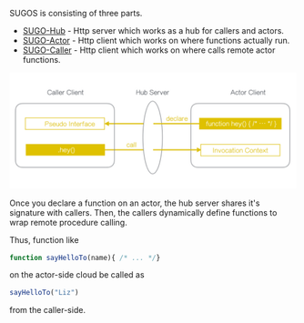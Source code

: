 SUGOS is consisting of three parts.

+ [SUGO-Hub][sugo_hub_url] - Http server which works as a hub for callers and actors.
+ [SUGO-Actor][sugo_actor_url] - Http client which works on where functions actually run. 
+ [SUGO-Caller][sugo_caller_url] - Http client which works on where calls remote actor functions.

<img src='images/sugos-overview.png' />

Once you declare a function on an actor, the hub server shares it's signature with callers.
Then, the callers dynamically define functions to wrap remote procedure calling.     

Thus, function like

```javascript
function sayHelloTo(name){ /* ... */}
``` 

on the actor-side cloud be called as

```javascript
sayHelloTo("Liz")
```

from the caller-side.


[sugo_hub_url]: https://github.com/realglobe-Inc/sugo-hub 
[sugo_actor_url]: https://github.com/realglobe-Inc/sugo-actor 
[sugo_caller_url]: https://github.com/realglobe-Inc/sugo-client 
